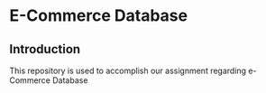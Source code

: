 # E-Commerce Database

## Introduction
This repository is used to accomplish our assignment regarding e-Commerce Database
